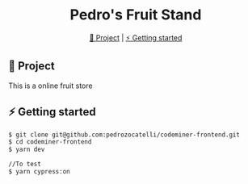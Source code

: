 <h1 align="center">
  Pedro's Fruit Stand
</h1>

<p align="center" >
  <a href="#construction-project"> 🚧 Project</a> |
  <a href="#zap-getting-started"> ⚡ Getting started</a>
</p>

## :construction: Project

This is a online fruit store

## :zap: Getting started
```sh
$ git clone git@github.com:pedrozocatelli/codeminer-frontend.git
$ cd codeminer-frontend
$ yarn dev
```

```sh
//To test
$ yarn cypress:on
```

